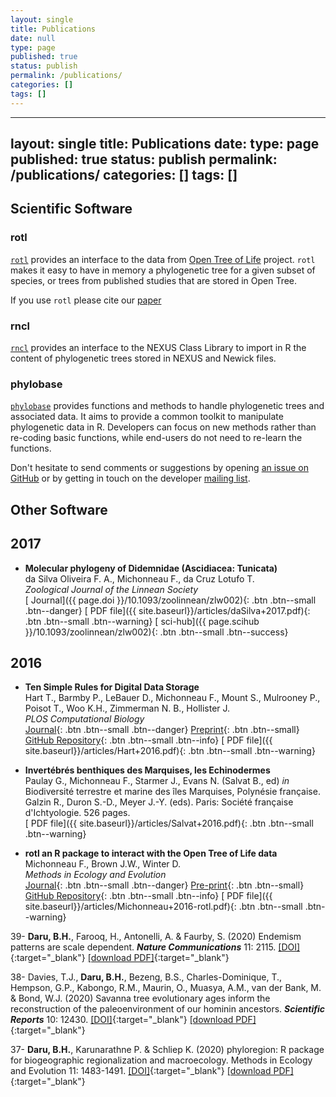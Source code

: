 ```yaml
---
layout: single
title: Publications
date: null
type: page
published: true
status: publish
permalink: /publications/
categories: []
tags: []
---
```

---
layout: single
title: Publications
date:
type: page
published: true
status: publish
permalink: /publications/
categories: []
tags: []
---

## Scientific Software

### rotl

<p><code><a href="https://github.com/fmichonneau/rotl/">rotl</a></code> provides an interface to the data from <a href="http://tree.opentreeoflife.org/">Open Tree of Life</a> project. <code>rotl</code> makes it easy to have in memory a phylogenetic tree for a given subset of species, or trees from published studies that are stored in Open Tree.</p>

If you use `rotl` please cite
our [paper](https://doi.org/10.1111/2041-210X.12593)

### rncl

<p><code><a href="https://github.com/fmichonneau/rncl/">rncl</a></code> provides
  an interface to the NEXUS Class Library to import in R the content of
  phylogenetic trees stored in NEXUS and Newick files.</p>

### phylobase

<p><code><a href="https://github.com/fmichonneau/phylobase/">phylobase</a></code> provides functions and methods to handle phylogenetic trees and associated data. It aims to provide a common toolkit to manipulate phylogenetic data in R. Developers can focus on new methods rather than re-coding basic functions, while end-users do not need to re-learn the functions.</p>
<p>Don't hesitate to send comments or suggestions by
  opening <a href="https://github.com/phylobase/issues/new">an issue on
  GitHub</a> or by getting in touch on the
  developer <a href="https://lists.r-forge.r-project.org/cgi-bin/mailman/listinfo/phylobase-devl">mailing
  list</a>.</p>

## Other Software

## 2017

* **Molecular phylogeny of Didemnidae (Ascidiacea: Tunicata)** <br>
   da Silva Oliveira F. A., Michonneau F., da Cruz Lotufo T. <br>
   *Zoological Journal of the Linnean Society*<br>
  [<i class="fa fa-book" aria-hidden="true"></i> Journal]({{ page.doi }}/10.1093/zoolinnean/zlw002){: .btn .btn--small .btn--danger}
  [<i class="fa fa-file-pdf-o" aria-hidden="true"></i> PDF file]({{ site.baseurl}}/articles/daSilva+2017.pdf){: .btn .btn--small .btn--warning}
  [<i class="fa fa-unlock-alt" aria-hidden="true"></i> sci-hub]({{ page.scihub }}/10.1093/zoolinnean/zlw002){: .btn .btn--small .btn--success}

## 2016

* **Ten Simple Rules for Digital Data Storage** <i class="fa fa-unlock" aria-hidden="true" style="color: #f89406"></i> <br>
  Hart T., Barmby P., LeBauer D.,  Michonneau F.,  Mount S., Mulrooney P., Poisot T., Woo K.H., Zimmerman N. B., Hollister J.<br>
  *PLOS Computational Biology*<br>
  [<i class="fa fa-book" aria-hidden="true"></i> Journal](https://doi.org/10.1371/journal.pcbi.1005097){: .btn .btn--small .btn--danger}
  [<i class="fa fa-file-text-o" aria-hidden="true"></i> Preprint](https://doi.org/10.7287/peerj.preprints.1448v2){: .btn .btn--small}
  [<i class="fa fa-github" aria-hidden="true"></i> GitHub Repository](https://github.com/emhart/10-simple-rules-data-storage){: .btn .btn--small .btn--info}
    [<i class="fa fa-file-pdf-o" aria-hidden="true"></i> PDF file]({{ site.baseurl}}/articles/Hart+2016.pdf){: .btn .btn--small .btn--warning}

* **Invertébrés benthiques des Marquises, les Echinodermes** <i class="fa fa-unlock-alt" aria-hidden="true" style="color:#62c462"></i><br>
  Paulay G., Michonneau F., Starmer J., Evans N. (Salvat B., ed) *in* Biodiversité terrestre et marine des îles Marquises, Polynésie française. Galzin R., Duron S.-D., Meyer J.-Y. (eds). Paris: Société française d'Ichtyologie. 526 pages.<br>
   [<i class="fa fa-file-pdf-o" aria-hidden="true"></i> PDF file]({{ site.baseurl}}/articles/Salvat+2016.pdf){: .btn .btn--small .btn--warning}


* **rotl an R package to interact with the Open Tree of Life data** <i class="fa fa-unlock-alt" aria-hidden="true" style="color: #62c462"></i><br>
  Michonneau F., Brown J.W., Winter D.<br>
  *Methods in Ecology and Evolution*<br>
  [<i class="fa fa-book" aria-hidden="true"></i> Journal](https://doi.org/10.1111/2041-210X.12593){: .btn .btn--small .btn--danger}
  [<i class="fa fa-file-text-o" araia-hidden="true"></i> Pre-print](https://doi.org/10.7287/peerj.preprints.1471v3){: .btn .btn--small}
  [<i class="fa fa-github" aria-hidden="true"></i> GitHub Repository](https://github.com/fmichonneau/rotl-ms/){: .btn .btn--small .btn--info}
  [<i class="fa fa-file-pdf-o" aria-hidden="true"></i> PDF file]({{ site.baseurl}}/articles/Michonneau+2016-rotl.pdf){: .btn .btn--small .btn--warning}

39- **Daru, B.H.**, Farooq, H., Antonelli, A. & Faurby, S. (2020) Endemism patterns are scale dependent. **_Nature Communications_** 11: 2115. [[DOI]](https://doi.org/10.1038/s41467-020-15921-6){:target="_blank"} [[download PDF]](/docs/39_Daru2020_NCOMMS.pdf){:target="_blank"}

38- Davies, T.J., **Daru, B.H.**, Bezeng, B.S., Charles-Dominique, T., Hempson, G.P., Kabongo, R.M., Maurin, O., Muasya, A.M., van der Bank, M. & Bond, W.J. (2020) Savanna tree evolutionary ages inform the reconstruction of the paleoenvironment of our hominin ancestors. **_Scientific Reports_** 10: 12430. [[DOI]](https://doi.org/10.7554/eLife.67422){:target="_blank"} [[download PDF]](/docs/38_Davies2020_SREP.pdf){:target="_blank"}

37- **Daru, B.H.**, Karunarathne P. & Schliep K. (2020) phyloregion: R package for biogeographic regionalization and macroecology. Methods in Ecology and Evolution 11: 1483-1491. [[DOI]](https://doi.org/10.7554/eLife.67422){:target="_blank"} [[download PDF]](/docs/37_Daru2020_MEE.pdf){:target="_blank"}
